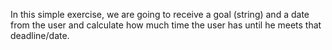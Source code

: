 In this simple exercise, we are going to receive a goal (string) and a date from the user
and calculate how much time the user has until he meets that deadline/date.